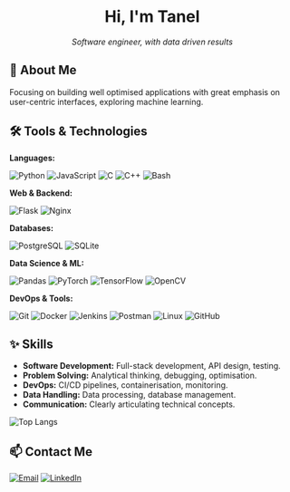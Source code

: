 <!-- ![hello-it-have-you-tried](https://github.com/The-Magicians-Code/The-Magicians-Code/assets/60236942/825d77d3-0e64-44c2-ac44-1a47c5cbe06e) -->
<!-- <p align="center"> -->
<!--   <img src="https://github.com/The-Magicians-Code/The-Magicians-Code/assets/60236942/825d77d3-0e64-44c2-ac44-1a47c5cbe06e"/> -->
<!-- </p> -->
<h1 align="center">Hi, I'm Tanel</h1>
<p align="center">
  <em>Software engineer, with data driven results</em>
</p>

##  About Me

Focusing on building well optimised applications with great emphasis on user-centric interfaces, exploring machine learning.

## 🛠️ Tools & Technologies

**Languages:** <p>
  <img src="https://img.shields.io/badge/Python-3776AB?logo=python&logoColor=white&style=flat-square" alt="Python"/>
  <img src="https://img.shields.io/badge/JavaScript-F7DF1E?logo=javascript&logoColor=black&style=flat-square" alt="JavaScript"/>
  <img src="https://img.shields.io/badge/C-A8B9CC?logo=c&logoColor=white&style=flat-square" alt="C"/>
  <img src="https://img.shields.io/badge/C++-00599C?logo=cplusplus&logoColor=white&style=flat-square" alt="C++"/>
  <img src="https://img.shields.io/badge/Bash-4EAA25?logo=gnu-bash&logoColor=white&style=flat-square" alt="Bash"/>
</p>

**Web & Backend:**
<p>
  <img src="https://img.shields.io/badge/Flask-000000?logo=flask&logoColor=white&style=flat-square" alt="Flask"/>
  <img src="https://img.shields.io/badge/Nginx-009639?logo=nginx&logoColor=white&style=flat-square" alt="Nginx"/>
  </p>

**Databases:**
<p>
  <img src="https://img.shields.io/badge/PostgreSQL-4169E1?logo=postgresql&logoColor=white&style=flat-square" alt="PostgreSQL"/>
  <img src="https://img.shields.io/badge/SQLite-003B57?logo=sqlite&logoColor=white&style=flat-square" alt="SQLite"/>
</p>

**Data Science & ML:**
<p>
  <img src="https://img.shields.io/badge/Pandas-150458?logo=pandas&logoColor=white&style=flat-square" alt="Pandas"/>
  <img src="https://img.shields.io/badge/PyTorch-EE4C2C?logo=pytorch&logoColor=white&style=flat-square" alt="PyTorch"/>
  <img src="https://img.shields.io/badge/TensorFlow-FF6F00?logo=tensorflow&logoColor=white&style=flat-square" alt="TensorFlow"/>
  <img src="https://img.shields.io/badge/OpenCV-5C3EE8?logo=opencv&logoColor=white&style=flat-square" alt="OpenCV"/>
</p>

**DevOps & Tools:**
<p>
  <img src="https://img.shields.io/badge/Git-F05032?logo=git&logoColor=white&style=flat-square" alt="Git"/>
  <img src="https://img.shields.io/badge/Docker-2496ED?logo=docker&logoColor=white&style=flat-square" alt="Docker"/>
  <img src="https://img.shields.io/badge/Jenkins-D24939?logo=jenkins&logoColor=white&style=flat-square" alt="Jenkins"/>
  <img src="https://img.shields.io/badge/Postman-FF6C37?logo=postman&logoColor=white&style=flat-square" alt="Postman"/>
  <img src="https://img.shields.io/badge/Linux-FCC624?logo=linux&logoColor=black&style=flat-square" alt="Linux"/>
  <img src="https://img.shields.io/badge/GitHub-181717?logo=github&logoColor=white&style=flat-square" alt="GitHub"/>
</p>

## ✨ Skills
* **Software Development:** Full-stack development, API design, testing.
* **Problem Solving:** Analytical thinking, debugging, optimisation.
* **DevOps:** CI/CD pipelines, containerisation, monitoring.
* **Data Handling:** Data processing, database management.
* **Communication:** Clearly articulating technical concepts.

<!--![Top Langs](https://github-readme-stats.vercel.app/api/top-langs/?username=the-magicians-code&hide=html,typescript,javascript,css,r)-->
![Top Langs](https://mystats-themagicianscodes-projects.vercel.app/api/top-langs/?username=the-magicians-code)

## 📫 Contact Me

<p align="left">
  <a href="mailto:tanel.treuberg@gmail.com" target="_blank"><img alt="Email" src="https://img.shields.io/badge/Email-D14836?style=flat-square&logo=gmail&logoColor=white" /></a>
  <a href="https://linkedin.com/in/taneltreuberg" target="_blank"><img alt="LinkedIn" src="https://img.shields.io/badge/LinkedIn-0A66C2?style=flat-square&logo=linkedin&logoColor=white" /></a>
</p>
